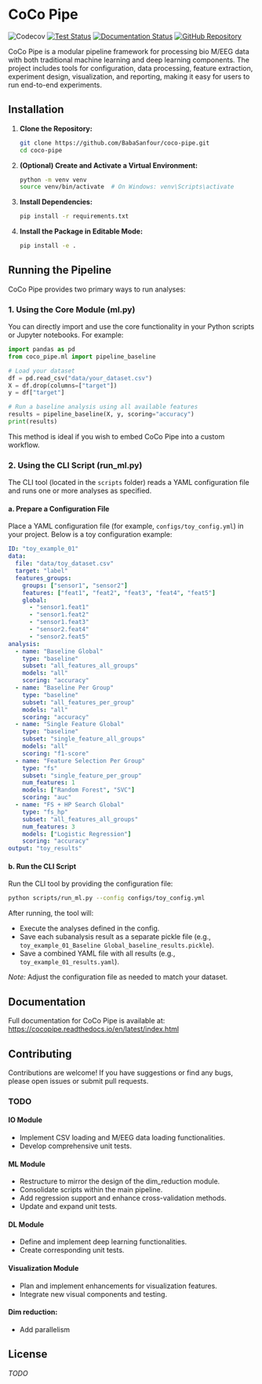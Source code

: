 # CoCo Pipe

![Codecov](https://img.shields.io/codecov/c/github/BabaSanfour/coco-pipe)
[![Test Status](https://img.shields.io/github/actions/workflow/status/BabaSanfour/coco-pipe/python-tests.yml?branch=main&label=tests)](https://github.com/BabaSanfour/coco-pipe/actions?query=workflow%3Apython-tests)
[![Documentation Status](https://readthedocs.org/projects/cocopipe/badge/?version=latest)](https://cocopipe.readthedocs.io/en/latest/?badge=latest)
[![GitHub Repository](https://img.shields.io/badge/Source%20Code-BabaSanfour%2Fcocopipe-blue)](https://github.com/BabaSanfour/coco-pipe)

CoCo Pipe is a modular pipeline framework for processing bio M/EEG data with both traditional machine learning and deep learning components. The project includes tools for configuration, data processing, feature extraction, experiment design, visualization, and reporting, making it easy for users to run end-to-end experiments.

## Installation

1. **Clone the Repository:**

   ```bash
   git clone https://github.com/BabaSanfour/coco-pipe.git
   cd coco-pipe
   ```

2. **(Optional) Create and Activate a Virtual Environment:**

   ```bash
   python -m venv venv
   source venv/bin/activate  # On Windows: venv\Scripts\activate
   ```

3. **Install Dependencies:**

   ```bash
   pip install -r requirements.txt
   ```

4. **Install the Package in Editable Mode:**

   ```bash
   pip install -e .
   ```

## Running the Pipeline

CoCo Pipe provides two primary ways to run analyses:

### 1. Using the Core Module (ml.py)
You can directly import and use the core functionality in your Python scripts or Jupyter notebooks. For example:

```python
import pandas as pd
from coco_pipe.ml import pipeline_baseline

# Load your dataset
df = pd.read_csv("data/your_dataset.csv")
X = df.drop(columns=["target"])
y = df["target"]

# Run a baseline analysis using all available features
results = pipeline_baseline(X, y, scoring="accuracy")
print(results)
```

This method is ideal if you wish to embed CoCo Pipe into a custom workflow.

### 2. Using the CLI Script (run_ml.py)
The CLI tool (located in the `scripts` folder) reads a YAML configuration file and runs one or more analyses as specified.

#### a. Prepare a Configuration File
Place a YAML configuration file (for example, `configs/toy_config.yml`) in your project. Below is a toy configuration example:

```yaml
ID: "toy_example_01"
data:
  file: "data/toy_dataset.csv"
  target: "label"
  features_groups:
    groups: ["sensor1", "sensor2"]
    features: ["feat1", "feat2", "feat3", "feat4", "feat5"]
    global:
      - "sensor1.feat1"
      - "sensor1.feat2"
      - "sensor1.feat3"
      - "sensor2.feat4"
      - "sensor2.feat5"
analysis:
  - name: "Baseline Global"
    type: "baseline"
    subset: "all_features_all_groups"
    models: "all"
    scoring: "accuracy"
  - name: "Baseline Per Group"
    type: "baseline"
    subset: "all_features_per_group"
    models: "all"
    scoring: "accuracy"
  - name: "Single Feature Global"
    type: "baseline"
    subset: "single_feature_all_groups"
    models: "all"
    scoring: "f1-score"
  - name: "Feature Selection Per Group"
    type: "fs"
    subset: "single_feature_per_group"
    num_features: 1
    models: ["Random Forest", "SVC"]
    scoring: "auc"
  - name: "FS + HP Search Global"
    type: "fs_hp"
    subset: "all_features_all_groups"
    num_features: 3
    models: ["Logistic Regression"]
    scoring: "accuracy"
output: "toy_results"
```

#### b. Run the CLI Script
Run the CLI tool by providing the configuration file:

```bash
python scripts/run_ml.py --config configs/toy_config.yml
```

After running, the tool will:
- Execute the analyses defined in the config.
- Save each subanalysis result as a separate pickle file (e.g., `toy_example_01_Baseline Global_baseline_results.pickle`).
- Save a combined YAML file with all results (e.g., `toy_example_01_results.yaml`).

*Note:* Adjust the configuration file as needed to match your dataset.

## Documentation

Full documentation for CoCo Pipe is available at:  
https://cocopipe.readthedocs.io/en/latest/index.html

## Contributing

Contributions are welcome! If you have suggestions or find any bugs, please open issues or submit pull requests.

### TODO

#### IO Module
- Implement CSV loading and M/EEG data loading functionalities.
- Develop comprehensive unit tests.

#### ML Module
- Restructure to mirror the design of the dim_reduction module.
- Consolidate scripts within the main pipeline.
- Add regression support and enhance cross-validation methods.
- Update and expand unit tests.

#### DL Module
- Define and implement deep learning functionalities.
- Create corresponding unit tests.

#### Visualization Module
- Plan and implement enhancements for visualization features.
- Integrate new visual components and testing.

#### Dim reduction:
- Add parallelism

## License

*TODO*